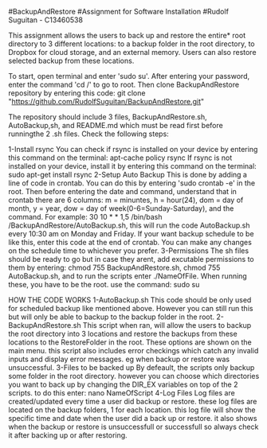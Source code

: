 #BackupAndRestore
#Assignment for Software Installation
#Rudolf Suguitan - C13460538

This assignment allows the users to back up and restore the entire* root 
directory to 3 different locations: to a backup folder in the root directory, 
to Dropbox for cloud storage, and an external memory. Users can also 
restore selected backup from these locations.

To start, open terminal and enter 'sudo su'. After entering your password, 
enter the command 'cd /' to go to root. Then clone BackupAndRestore 
repository by entering this code: 
git clone "https://github.com/RudolfSuguitan/BackupAndRestore.git"

The repository should include 3 files, BackupAndRestore.sh, AutoBackup,sh, 
and README.md which must be read first before runningthe 2 .sh files. 
Check the following steps:

1-Install rsync
	You can check if rsync is installed on your device by entering this 
	command on the terminal: apt-cache policy rsync If rsync is not 
	installed on your device, install it by entering this command on the 
	terminal: sudo apt-get install rsync
2-Setup Auto Backup
	This is done by adding a line of code in crontab. You can do this by 
	entering 'sudo crontab -e' in the root. Then before entering the date 
	and command, understand that in crontab there are 6 columns: 
	m = minuntes, h = hour(24), dom = day of month, y = year, 
	dow = day of week(0-6=Sunday-Saturday), and the command.
	For example: 30 10 * * 1,5 /bin/bash /BackupAndRestore/AutoBackup.sh, 
	this will run the code AutoBackup.sh every 10:30 am on Monday and 
	Friday. If your want backup schedule to be like this, enter this code 
	at the end of crontab. You can make any changes on the schedule time 
	to whichever you prefer.
3-Permissions
	The sh files should be ready to go but in case they arent, 
	add excutable permissions to them by entering:
	chmod 755 BackupAndRestore.sh, chmod 755 AutoBackup.sh, and to run the 
	scripts enter ./NameOfFile. When running these, you have to be the root. 
	use the command: sudo su

HOW THE CODE WORKS
1-AutoBackup.sh
	This code should be only used for scheduled backup like mentioned above. 
	However you can still run this but will only be able to 
	backup to the backup folder in the root.
2-BackupAndRestore.sh
	This script when ran, will allow the users to backup the root directory 
	into 3 locations and restore the backups from these locations to the 
	RestoreFolder in the root. These options are shown on the main menu. 
	this script also includes error checkings which catch any invalid inputs 
	and display error messages. eg when backup or restore was unsuccessful.
3-Files to be backed up
	By defeault, the scripts only backup some folder in the root directory. 
	however you can choose which directories you want to back up
	by changing the DIR_EX variables on top of the 2 scripts. 
	to do this enter: nano NameOfScript
4-Log Files
	Log files are created/updated every time a user did backup or restore. 
	these log files are located on the backup folders, 1 for each
	location. this log file will show the specific time and date when the 
	user did a back up or restore. it also shows when
	the backup or restore is unsuccessfull or successfull so always check 
	it after backing up or after restoring.
	


